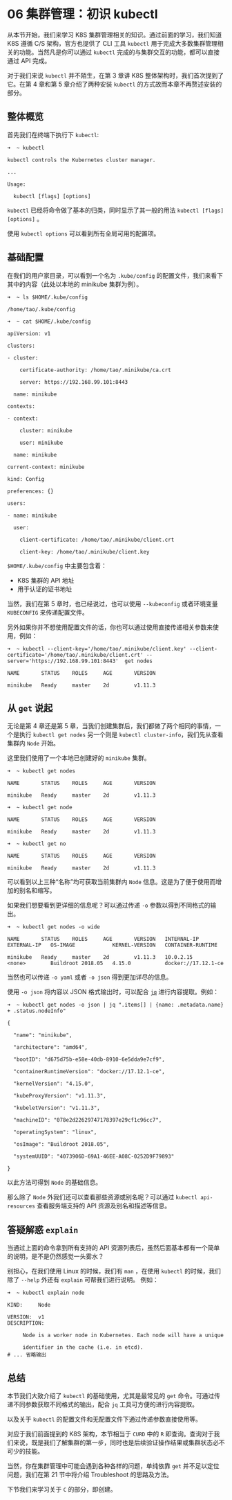 06 集群管理：初识 kubectl
==================

从本节开始，我们来学习 K8S 集群管理相关的知识。通过前面的学习，我们知道 K8S 遵循 C/S 架构，官方也提供了 CLI 工具 `kubectl` 用于完成大多数集群管理相关的功能。当然凡是你可以通过 `kubectl` 完成的与集群交互的功能，都可以直接通过 API 完成。

对于我们来说 `kubectl` 并不陌生，在第 3 章讲 K8S 整体架构时，我们首次提到了它。在第 4 章和第 5 章介绍了两种安装 `kubectl` 的方式故而本章不再赘述安装的部分。

整体概览
----

首先我们在终端下执行下 `kubectl`:

```
➜  ~ kubectl                

kubectl controls the Kubernetes cluster manager.

...

Usage:

  kubectl [flags] [options]

```

`kubectl` 已经将命令做了基本的归类，同时显示了其一般的用法 `kubectl [flags] [options]` 。

使用 `kubectl options` 可以看到所有全局可用的配置项。

基础配置
----

在我们的用户家目录，可以看到一个名为 `.kube/config` 的配置文件，我们来看下其中的内容（此处以本地的 minikube 集群为例）。

```
➜  ~ ls $HOME/.kube/config 

/home/tao/.kube/config

➜  ~ cat $HOME/.kube/config

apiVersion: v1

clusters:

- cluster:

    certificate-authority: /home/tao/.minikube/ca.crt

    server: https://192.168.99.101:8443

  name: minikube

contexts:

- context:

    cluster: minikube

    user: minikube

  name: minikube

current-context: minikube

kind: Config

preferences: {}

users:

- name: minikube

  user:

    client-certificate: /home/tao/.minikube/client.crt

    client-key: /home/tao/.minikube/client.key

```

`$HOME/.kube/config` 中主要包含着：

* K8S 集群的 API 地址
* 用于认证的证书地址

当然，我们在第 5 章时，也已经说过，也可以使用 `--kubeconfig` 或者环境变量 `KUBECONFIG` 来传递配置文件。

另外如果你并不想使用配置文件的话，你也可以通过使用直接传递相关参数来使用，例如：

```
➜  ~ kubectl --client-key='/home/tao/.minikube/client.key' --client-certificate='/home/tao/.minikube/client.crt' --server='https://192.168.99.101:8443'  get nodes

NAME       STATUS    ROLES     AGE       VERSION

minikube   Ready     master    2d        v1.11.3

```

从 `get` 说起
----------

无论是第 4 章还是第 5 章，当我们创建集群后，我们都做了两个相同的事情，一个是执行 `kubectl get nodes` 另一个则是 `kubectl cluster-info`，我们先从查看集群内 `Node` 开始。

这里我们使用了一个本地已创建好的 `minikube` 集群。

```
➜  ~ kubectl get nodes

NAME       STATUS    ROLES     AGE       VERSION

minikube   Ready     master    2d        v1.11.3

➜  ~ kubectl get node

NAME       STATUS    ROLES     AGE       VERSION

minikube   Ready     master    2d        v1.11.3

➜  ~ kubectl get no

NAME       STATUS    ROLES     AGE       VERSION

minikube   Ready     master    2d        v1.11.3

```

可以看到以上三种“名称”均可获取当前集群内 `Node` 信息。这是为了便于使用而增加的别名和缩写。

如果我们想要看到更详细的信息呢？可以通过传递 `-o` 参数以得到不同格式的输出。

```
➜  ~ kubectl get nodes -o wide 

NAME       STATUS    ROLES     AGE       VERSION   INTERNAL-IP   EXTERNAL-IP   OS-IMAGE            KERNEL-VERSION   CONTAINER-RUNTIME

minikube   Ready     master    2d        v1.11.3   10.0.2.15     <none>        Buildroot 2018.05   4.15.0           docker://17.12.1-ce

```

当然也可以传递 `-o yaml` 或者 `-o json` 得到更加详尽的信息。

使用 `-o json` 将内容以 JSON 格式输出时，可以配合 [`jq`](https://stedolan.github.io/jq/) 进行内容提取。例如：

```
➜  ~ kubectl get nodes -o json | jq ".items[] | {name: .metadata.name} + .status.nodeInfo"

{

  "name": "minikube",

  "architecture": "amd64",

  "bootID": "d675d75b-e58e-40db-8910-6e5dda9e7cf9",

  "containerRuntimeVersion": "docker://17.12.1-ce",

  "kernelVersion": "4.15.0",

  "kubeProxyVersion": "v1.11.3",

  "kubeletVersion": "v1.11.3",

  "machineID": "078e2d22629747178397e29cf1c96cc7",

  "operatingSystem": "linux",

  "osImage": "Buildroot 2018.05",

  "systemUUID": "4073906D-69A1-46EE-A08C-0252D9F79893"

}

```

以此方法可得到 `Node` 的基础信息。

那么除了 `Node` 外我们还可以查看那些资源或别名呢？可以通过 `kubectl api-resources` 查看服务端支持的 API 资源及别名和描述等信息。

答疑解惑 `explain`
--------------

当通过上面的命令拿到所有支持的 API 资源列表后，虽然后面基本都有一个简单的说明，是不是仍然感觉一头雾水？

别担心，在我们使用 Linux 的时候，我们有 `man` ，在使用 `kubectl` 的时候，我们除了 `--help` 外还有 `explain` 可帮我们进行说明。 例如：

```
➜  ~ kubectl explain node                                                                                                              

KIND:     Node

VERSION:  v1
DESCRIPTION:              

     Node is a worker node in Kubernetes. Each node will have a unique

     identifier in the cache (i.e. in etcd).
# ... 省略输出

```

总结
--

本节我们大致介绍了 `kubectl` 的基础使用，尤其是最常见的 `get` 命令。可通过传递不同参数获取不同格式的输出，配合 `jq` 工具可方便的进行内容提取。

以及关于 `kubectl` 的配置文件和无配置文件下通过传递参数直接使用等。

对应于我们前面提到的 K8S 架构，本节相当于 `CURD` 中的 `R` 即查询。查询对于我们来说，既是我们了解集群的第一步，同时也是后续验证操作结果或集群状态必不可少的技能。

当然，你在集群管理中可能会遇到各种各样的问题，单纯依靠 `get` 并不足以定位问题，我们在第 21 节中将介绍 Troubleshoot 的思路及方法。

下节我们来学习关于 `C` 的部分，即创建。
